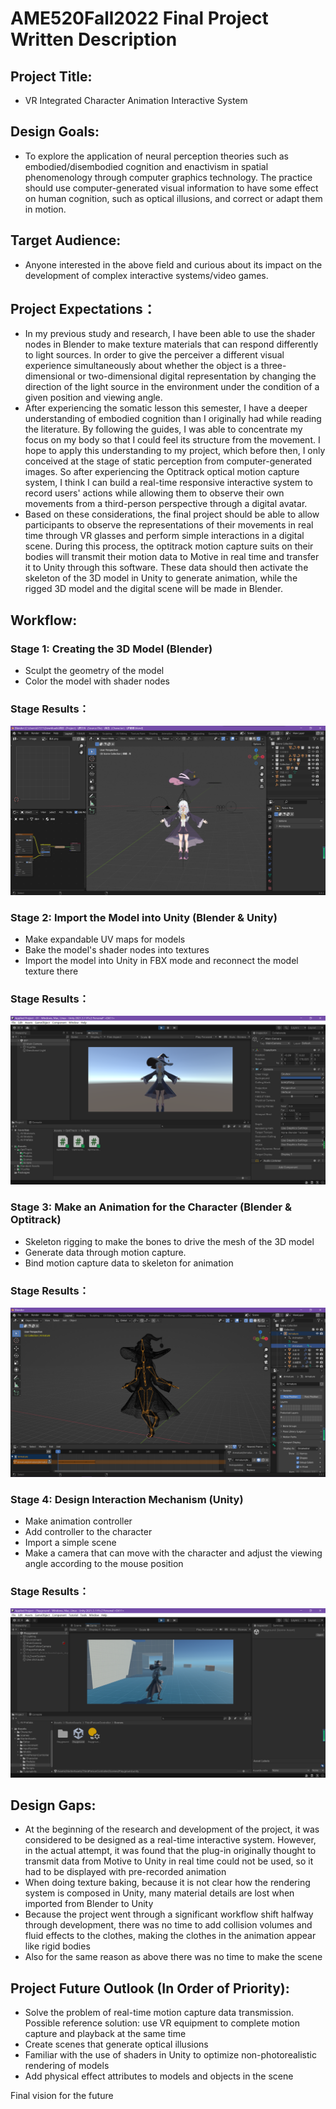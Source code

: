 # AME520Fall2022 Final Project Written Description

## Project Title: 
* VR Integrated Character Animation Interactive System
## Design Goals: 
* To explore the application of neural perception theories such as embodied/disembodied cognition and enactivism in spatial phenomenology through computer graphics technology. The practice should use computer-generated visual information to have some effect on human cognition, such as optical illusions, and correct or adapt them in motion.
## Target Audience: 
* Anyone interested in the above field and curious about its impact on the development of complex interactive systems/video games.
## Project Expectations：
* In my previous study and research, I have been able to use the shader nodes in Blender to make texture materials that can respond differently to light sources. In order to give the perceiver a different visual experience simultaneously about whether the object is a three-dimensional or two-dimensional digital representation by changing the direction of the light source in the environment under the condition of a given position and viewing angle.
* After experiencing the somatic lesson this semester, I have a deeper understanding of embodied cognition than I originally had while reading the literature. By following the guides, I was able to concentrate my focus on my body so that I could feel its structure from the movement. I hope to apply this understanding to my project, which before then, I only conceived at the stage of static perception from computer-generated images. So after experiencing the Optitrack optical motion capture system, I think I can build a real-time responsive interactive system to record users' actions while allowing them to observe their own movements from a third-person perspective through a digital avatar.
* Based on these considerations, the final project should be able to allow participants to observe the representations of their movements in real time through VR glasses and perform simple interactions in a digital scene. During this process, the optitrack motion capture suits on their bodies will transmit their motion data to Motive in real time and transfer it to Unity through this software. These data should then activate the skeleton of the 3D model in Unity to generate animation, while the rigged 3D model and the digital scene will be made in Blender.
## Workflow:
### Stage 1: Creating the 3D Model (Blender)
* Sculpt the geometry of the model
* Color the model with shader nodes
### Stage Results：
![image load](https://github.com/XiangFan49/AME520Fall2022/raw/main/Assignment/Final%20Project/Stage%201%203D%20Modeling.png)

### Stage 2: Import the Model into Unity (Blender & Unity)
* Make expandable UV maps for models
* Bake the model's shader nodes into textures
* Import the model into Unity in FBX mode and reconnect the model texture there
### Stage Results：
![image load](https://github.com/XiangFan49/AME520Fall2022/raw/main/Assignment/Final%20Project/Stage%202%20Import%20the%20model%20into%20Unity.png)

### Stage 3: Make an Animation for the Character (Blender & Optitrack)
* Skeleton rigging to make the bones to drive the mesh of the 3D model
* Generate data through motion capture.
* Bind motion capture data to skeleton for animation
### Stage Results：
![image load](https://github.com/XiangFan49/AME520Fall2022/raw/main/Assignment/Final%20Project/Stage%203%20Animation.png)

### Stage 4: Design Interaction Mechanism (Unity)
* Make animation controller
* Add controller to the character
* Import a simple scene
* Make a camera that can move with the character and adjust the viewing angle according to the mouse position
### Stage Results：
![image load](https://github.com/XiangFan49/AME520Fall2022/raw/main/Assignment/Final%20Project/Stage%204%20Design%20Interaction%20Mechanism.png)

## Design Gaps:
* At the beginning of the research and development of the project, it was considered to be designed as a real-time interactive system. However, in the actual attempt, it was found that the plug-in originally thought to transmit data from Motive to Unity in real time could not be used, so it had to be displayed with pre-recorded animation
* When doing texture baking, because it is not clear how the rendering system is composed in Unity, many material details are lost when imported from Blender to Unity
* Because the project went through a significant workflow shift halfway through development, there was no time to add collision volumes and fluid effects to the clothes, making the clothes in the animation appear like rigid bodies
* Also for the same reason as above there was no time to make the scene

## Project Future Outlook (In Order of Priority):
* Solve the problem of real-time motion capture data transmission. Possible reference solution: use VR equipment to complete motion capture and playback at the same time
* Create scenes that generate optical illusions
* Familiar with the use of shaders in Unity to optimize non-photorealistic rendering of models
* Add physical effect attributes to models and objects in the scene

Final vision for the future
